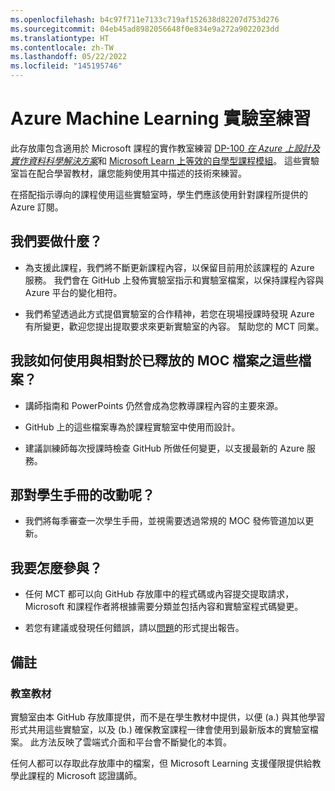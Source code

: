 ```yaml
---
ms.openlocfilehash: b4c97f711e7133c719af152638d82207d753d276
ms.sourcegitcommit: 04eb45ad8982056648f0e834e9a272a9022023dd
ms.translationtype: HT
ms.contentlocale: zh-TW
ms.lasthandoff: 05/22/2022
ms.locfileid: "145195746"
---
```

# <a name="azure-machine-learning-lab-exercises"></a>Azure Machine Learning 實驗室練習

此存放庫包含適用於 Microsoft 課程的實作教室練習 [DP-100 *在 Azure 上設計及實作資料科學解決方案*](https://docs.microsoft.com/learn/certifications/courses/dp-100t01)和 [Microsoft Learn 上等效的自學型課程模組](https://docs.microsoft.com/learn/paths/build-ai-solutions-with-azure-ml-service/)。 這些實驗室旨在配合學習教材，讓您能夠使用其中描述的技術來練習。

在搭配指示導向的課程使用這些實驗室時，學生們應該使用針對課程所提供的 Azure 訂閱。

## <a name="what-are-we-doing"></a>我們要做什麼？

- 為支援此課程，我們將不斷更新課程內容，以保留目前用於該課程的 Azure 服務。  我們會在 GitHub 上發佈實驗室指示和實驗室檔案，以保持課程內容與 Azure 平台的變化相符。

- 我們希望透過此方式提倡實驗室的合作精神，若您在現場授課時發現 Azure 有所變更，歡迎您提出提取要求來更新實驗室的內容。  幫助您的 MCT 同業。

## <a name="how-should-i-use-these-files-relative-to-the-released-moc-files"></a>我該如何使用與相對於已釋放的 MOC 檔案之這些檔案？

- 講師指南和 PowerPoints 仍然會成為您教導課程內容的主要來源。

- GitHub 上的這些檔案專為於課程實驗室中使用而設計。

- 建議訓練師每次授課時檢查 GitHub 所做任何變更，以支援最新的 Azure 服務。

## <a name="what-about-changes-to-the-student-handbook"></a>那對學生手冊的改動呢？

- 我們將每季審查一次學生手冊，並視需要透過常規的 MOC 發佈管道加以更新。

## <a name="how-do-i-contribute"></a>我要怎麼參與？

- 任何 MCT 都可以向 GitHub 存放庫中的程式碼或內容提交提取請求，Microsoft 和課程作者將根據需要分類並包括內容和實驗室程式碼變更。

- 若您有建議或發現任何錯誤，請以[問題](https://github.com/MicrosoftLearning/mslearn-dp100/issues)的形式提出報告。

## <a name="notes"></a>備註

### <a name="classroom-materials"></a>教室教材

實驗室由本 GitHub 存放庫提供，而不是在學生教材中提供，以便 (a.) 與其他學習形式共用這些實驗室，以及 (b.) 確保教室課程一律會使用到最新版本的實驗室檔案。 此方法反映了雲端式介面和平台會不斷變化的本質。

任何人都可以存取此存放庫中的檔案，但 Microsoft Learning 支援僅限提供給教學此課程的 Microsoft 認證講師。
